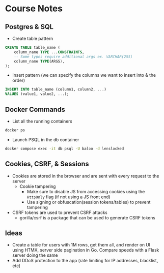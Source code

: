 # Course Notes

## Postgres & SQL

- Create table pattern

```sql
CREATE TABLE table_name (
    column_name TYPE ...CONSTRAINTS,
    -- Some types require additional args ex. VARCHAR(255)
    column_name TYPE(ARGS),
);
```

- Insert pattern (we can specify the columns we want to insert into & the order)

```sql
INSERT INTO table_name (column1, column2, ...)
VALUES (value1, value2, ...);
```

## Docker Commands

- List all the running containers

```bash
docker ps
```

- Launch PSQL in the db container

```bash
docker compose exec -it db psql -U baloo -d lenslocked
```

## Cookies, CSRF, & Sessions

- Cookies are stored in the browser and are sent with every request to the server
  - Cookie tampering
    - Make sure to disable JS from accessing cookies using the `HttpOnly` flag (if not using a JS front end)
    - Use signing or obfuscation(session tokens/tables) to prevent tampering
- CSRF tokens are used to prevent CSRF attacks
  - gorilla/csrf is a package that can be used to generate CSRF tokens

## Ideas

- Create a table for users with 1M rows, get them all, and render on UI using HTMX, server side pagination in Go. Compare speeds with a Flask server doing the same
- Add DDoS protection to the app (rate limiting for IP addresses, blacklist, etc)
